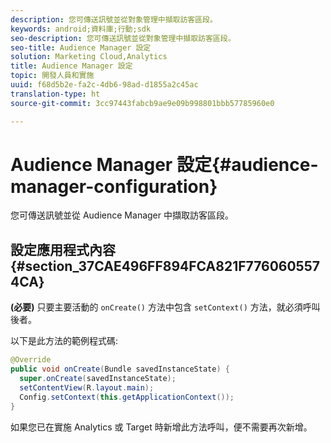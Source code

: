 ```yaml
---
description: 您可傳送訊號並從對象管理中擷取訪客區段。
keywords: android;資料庫;行動;sdk
seo-description: 您可傳送訊號並從對象管理中擷取訪客區段。
seo-title: Audience Manager 設定
solution: Marketing Cloud,Analytics
title: Audience Manager 設定
topic: 開發人員和實施
uuid: f68d5b2e-fa2c-4db6-98ad-d1855a2c45ac
translation-type: ht
source-git-commit: 3cc97443fabcb9ae9e09b998801bbb57785960e0

---
```



# Audience Manager 設定{#audience-manager-configuration}

您可傳送訊號並從 Audience Manager 中擷取訪客區段。

## 設定應用程式內容 {#section_37CAE496FF894FCA821F7760605574CA}

**(必要)** 只要主要活動的 `onCreate()` 方法中包含 `setContext()` 方法，就必須呼叫後者。

以下是此方法的範例程式碼:

```java
@Override 
public void onCreate(Bundle savedInstanceState) { 
  super.onCreate(savedInstanceState); 
  setContentView(R.layout.main); 
  Config.setContext(this.getApplicationContext()); 
}
```

如果您已在實施 Analytics 或 Target 時新增此方法呼叫，便不需要再次新增。
